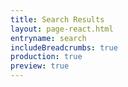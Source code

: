 ```yaml
---
title: Search Results
layout: page-react.html
entryname: search
includeBreadcrumbs: true
production: true
preview: true
---
```


